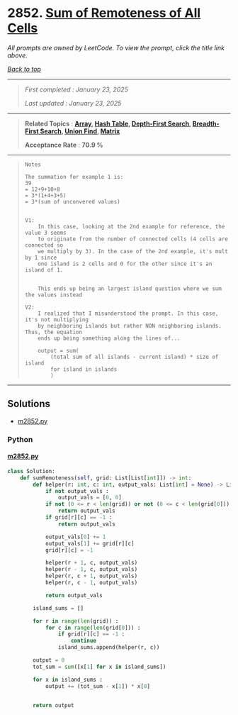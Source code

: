 # 2852. [Sum of Remoteness of All Cells](<https://leetcode.com/problems/sum-of-remoteness-of-all-cells>)

*All prompts are owned by LeetCode. To view the prompt, click the title link above.*

*[Back to top](<../README.md>)*

------

> *First completed : January 23, 2025*
>
> *Last updated : January 23, 2025*

------

> **Related Topics** : **[Array](<by_topic/Array.md>), [Hash Table](<by_topic/Hash Table.md>), [Depth-First Search](<by_topic/Depth-First Search.md>), [Breadth-First Search](<by_topic/Breadth-First Search.md>), [Union Find](<by_topic/Union Find.md>), [Matrix](<by_topic/Matrix.md>)**
>
> **Acceptance Rate** : **70.9 %**

------

> ```
> Notes
> 
> The summation for example 1 is:
> 39
> = 12+9+10+8
> = 3*(1+4+3+5)
> = 3*(sum of unconvered values)
> 
> 
> V1:
>     In this case, looking at the 2nd example for reference, the value 3 seems
>     to originate from the number of connected cells (4 cells are connected so
>     we multiply by 3). In the case of the 2nd example, it's mult by 1 since
>     one island is 2 cells and 0 for the other since it's an island of 1.
> 
> 
>     This ends up being an largest island question where we sum the values instead
> 
> V2:
>     I realized that I misunderstood the prompt. In this case, it's not multiplying
>     by neighboring islands but rather NON neighboring islands. Thus, the equation
>     ends up being something along the lines of...
> 
>     output = sum(
>         (total sum of all islands - current island) * size of island
>         for island in islands
>         )
> ```
> 

------

## Solutions

- [m2852.py](<../my-submissions/m2852.py>)
### Python
#### [m2852.py](<../my-submissions/m2852.py>)
```Python
class Solution:
    def sumRemoteness(self, grid: List[List[int]]) -> int:
        def helper(r: int, c: int, output_vals: List[int] = None) -> List[int] :
            if not output_vals :
                output_vals = [0, 0]
            if not (0 <= r < len(grid)) or not (0 <= c < len(grid[0])) :
                return output_vals
            if grid[r][c] == -1 :
                return output_vals

            output_vals[0] += 1
            output_vals[1] += grid[r][c]
            grid[r][c] = -1

            helper(r + 1, c, output_vals)
            helper(r - 1, c, output_vals)
            helper(r, c + 1, output_vals)
            helper(r, c - 1, output_vals)

            return output_vals

        island_sums = []

        for r in range(len(grid)) :
            for c in range(len(grid[0])) :
                if grid[r][c] == -1 :
                    continue
                island_sums.append(helper(r, c))

        output = 0
        tot_sum = sum([x[1] for x in island_sums])

        for x in island_sums :
            output += (tot_sum - x[1]) * x[0]


        return output
```

